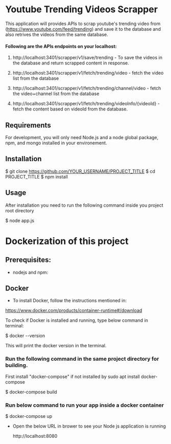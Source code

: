 # Youtube Trending Videos Scrapper

This application will provides APIs to scrap youtube's trending video from (https://www.youtube.com/feed/trending) and save it to the database and also retrives the videos from the same database.

#### Following are the APIs endpoints on your localhost: 

1. http://localhost:3401/scrapper/v1/save/trending - To save the videos in the database and return scrapped content in response.

2. http://localhost:3401/scrapper/v1/fetch/trending/video - fetch the video list from the database

3. http://localhost:3401/scrapper/v1/fetch/trending/channel/video - fetch the video+channel list from the database

4. http://localhost:3401/scrapper/v1/fetch/trending/videoInfo/{videoId} - fetch the content based on videoId from the database.


## Requirements

For development, you will only need Node.js and a node global package, npm, and mongo installed in your environement.

## Installation

 $ git clone https://github.com/YOUR_USERNAME/PROJECT_TITLE
 $ cd PROJECT_TITLE
 $ npm install

## Usage

After installation you need to run the following command inside you project root directory

$ node app.js

# Dockerization of this project

## Prerequisites:
- nodejs and npm:

## Docker
- To install Docker, follow the instructions mentioned in:

https://www.docker.com/products/container-runtime#/download

To check if Docker is installed and running, type below command in terminal:

$ docker --version

This will print the docker version in the terminal.

### Run the following command in the same project directory for building.

First install "docker-compose" if not installed by sudo apt install docker-compose 

$ docker-compose build

### Run below command to run your app inside a docker container

$ docker-compose up

- Open the below URL in brower to see your Node js application is running

  http://localhost:8080




